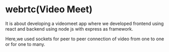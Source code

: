 # webrtc(Video Meet)
It is about developing a videomeet app where we developed frontend using react and backend using node js with express as framework.

Here,we used sockets for peer to peer connection of video from one to one or for one to many.
